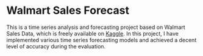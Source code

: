 # Walmart Sales Forecast

This is a time series analysis and forecasting project based on Walmart Sales Data, which is freely available on [Kaggle](https://www.kaggle.com/datasets/aslanahmedov/walmart-sales-forecast). In this project, I have implemented various time series forecasting models and achieved 
a decent level of accuracy during the evaluation. 
